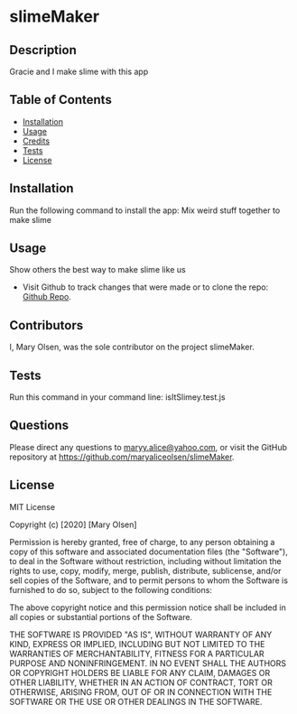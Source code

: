 # slimeMaker
  
  ## Description
  Gracie and I make slime with this app

  ## Table of Contents
  * [Installation](#Installation)
  * [Usage](#Usage)
  * [Credits](#Credits)
  * [Tests](#Tests)
  * [License](#License)

  ## Installation
  Run the following command to install the app: Mix weird stuff together to make slime

  ## Usage
  Show others the best way to make slime like us

  * Visit Github to track changes that were made or to clone the repo: [Github Repo](https://github.com/maryaliceolsen/slimeMaker).

  ## Contributors
  I, Mary Olsen, was the sole contributor on the project slimeMaker.

  ## Tests
  Run this command in your command line: isItSlimey.test.js

  ## Questions
  Please direct any questions to maryy.alice@yahoo.com, or visit the GitHub repository at https://github.com/maryaliceolsen/slimeMaker.

  ## License
  MIT License

  Copyright (c) [2020] [Mary Olsen]

  Permission is hereby granted, free of charge, to any person obtaining a copy of this software and associated documentation files (the "Software"), to deal in the Software without restriction, including without limitation the rights to use, copy, modify, merge, publish, distribute, sublicense, and/or sell copies of the Software, and to permit persons to whom the Software is furnished to do so, subject to the following conditions:

  The above copyright notice and this permission notice shall be included in all copies or substantial portions of the Software.

  THE SOFTWARE IS PROVIDED "AS IS", WITHOUT WARRANTY OF ANY KIND, EXPRESS OR IMPLIED, INCLUDING BUT NOT LIMITED TO THE WARRANTIES OF MERCHANTABILITY, FITNESS FOR A PARTICULAR PURPOSE AND NONINFRINGEMENT. IN NO EVENT SHALL THE AUTHORS OR COPYRIGHT HOLDERS BE LIABLE FOR ANY CLAIM, DAMAGES OR OTHER LIABILITY, WHETHER IN AN ACTION OF CONTRACT, TORT OR OTHERWISE, ARISING FROM, OUT OF OR IN CONNECTION WITH THE SOFTWARE OR THE USE OR OTHER DEALINGS IN THE SOFTWARE.